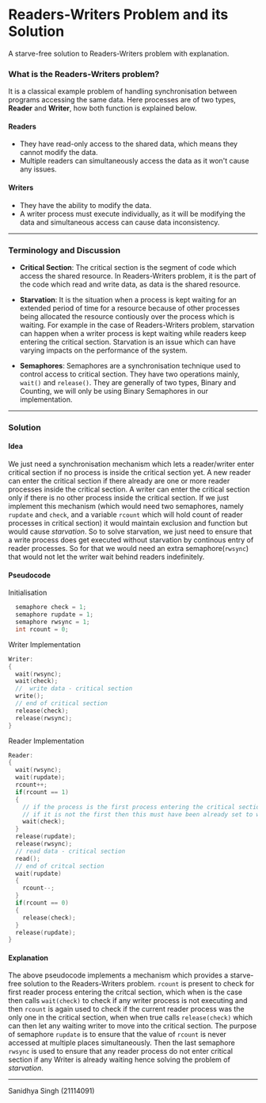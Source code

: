 # Readers-Writers Problem and its Solution

A starve-free solution to Readers-Writers problem with explanation.

### What is the Readers-Writers problem?

It is a classical example problem of handling synchronisation between programs accessing the same data. Here processes are of two types, **Reader** and **Writer**, how both function is explained below.

#### Readers
- They have read-only access to the shared data, which means they cannot modify the data.
- Multiple readers can simultaneously access the data as it won't cause any issues.

#### Writers
- They have the ability to modify the data.
- A writer process must execute individually, as it will be modifying the data and simultaneous access can cause data inconsistency.

---

### Terminology and Discussion
- **Critical Section**: The critical section is the segment of code which access the shared resource. In Readers-Writers problem, it is the part of the code which read and write data, as data is the shared resource.

- **Starvation**: It is the situation when a process is kept waiting for an extended period of time for a resource because of other processes being allocated the resource contiously over the process which is waiting. For example in the case of Readers-Writers problem, starvation can happen when a writer process is kept waiting while readers keep entering the critical section. Starvation is an issue which can have varying impacts on the performance of the system.

- **Semaphores**: Semaphores are a synchronisation technique used to control access to critical section. They have two operations mainly, `wait()` and `release()`. They are generally of two types, Binary and Counting, we will only be using Binary Semaphores in our implementation.

---

### Solution
#### Idea
We just need a synchronisation mechanism which lets a reader/writer enter critical section if no process is inside the critical section yet. A new reader can enter the critical section if there already are one or more reader processes inside the critical section. A writer can enter the critical section only if there is no other process inside the critical section. If we just implement this mechanism (which would need two semaphores, namely `rupdate` and `check`, and a variable `rcount` which will hold count of reader processes in critical section) it would maintain exclusion and function but would cause *starvation*. So to solve starvation, we just need to ensure that a write process does get executed without starvation by continous entry of reader processes. So for that we would need an extra semaphore(`rwsync`) that would not let the writer wait behind readers indefinitely.

#### Pseudocode
Initialisation
```cpp
  semaphore check = 1;
  semaphore rupdate = 1;
  semaphore rwsync = 1;
  int rcount = 0;
```
Writer Implementation
```cpp
Writer:
{
  wait(rwsync);
  wait(check);
  //  write data - critical section
  write();
  // end of critical section
  release(check);
  release(rwsync);
}
```
Reader Implementation
```cpp
Reader:
{
  wait(rwsync);
  wait(rupdate);
  rcount++;
  if(rcount == 1) 
  {
    // if the process is the first process entering the critical section 
    // if it is not the first then this must have been already set to wait
    wait(check);
  }
  release(rupdate);
  release(rwsync);
  // read data - critical section
  read();  
  // end of critcal section
  wait(rupdate)
  {
    rcount--;
  }
  if(rcount == 0)
  {
    release(check);
  }
  release(rupdate);
}
```

#### Explanation
The above pseudocode implements a mechanism which provides a starve-free solution to the Readers-Writers problem. `rcount` is present to check for first reader process entering the critcal section, which when is the case then calls `wait(check)` to check if any writer process is not executing and then `rcount` is again used to check if the current reader process was the only one in the critical section, when when true calls `release(check)` which can then let any waiting writer to move into the critical section. The purpose of semaphore `rupdate` is to ensure that the value of `rcount` is never accessed at multiple places simultaneously. Then the last semaphore `rwsync` is used to ensure that any reader process do not enter critical section if any Writer is already waiting hence solving the problem of *starvation*.

---
Sanidhya Singh 
(21114091)
